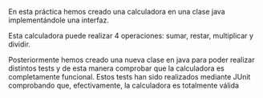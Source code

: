 En esta práctica hemos creado una calculadora en una clase java implementándole una interfaz.

Esta calculadora puede realizar 4 operaciones: sumar, restar, multiplicar y dividir.

Posteriormente hemos creado una nueva clase en java para poder realizar distintos tests y de esta manera comprobar que la calculadora es completamente funcional. Estos tests han sido realizados mediante JUnit comprobando que, efectivamente, la calculadora es totalmente válida
